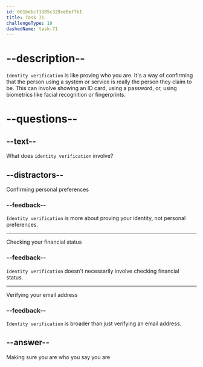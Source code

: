 ```yaml
---
id: 661bdbcf1d85c329ce8ef7b1
title: Task 71
challengeType: 19
dashedName: task-71
---
```


# --description--

`Identity verification` is like proving who you are. It's a way of confirming that the person using a system or service is really the person they claim to be. This can involve showing an ID card, using a password, or, using biometrics like facial recognition or fingerprints.

# --questions--

## --text--

What does `identity verification` involve?

## --distractors--

Confirming personal preferences

### --feedback--

`Identity verification` is more about proving your identity, not personal preferences.

---

Checking your financial status

### --feedback--

`Identity verification` doesn't necessarily involve checking financial status.

---

Verifying your email address

### --feedback--

`Identity verification` is broader than just verifying an email address.

## --answer--

Making sure you are who you say you are


